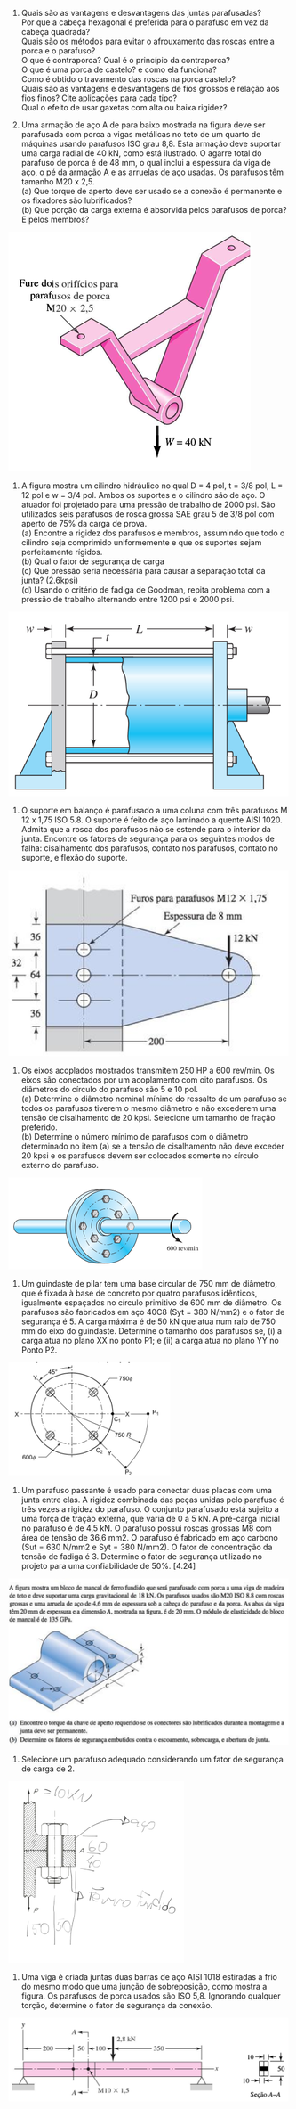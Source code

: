 1. Quais são as vantagens e desvantagens das juntas parafusadas?  
    Por que a cabeça hexagonal é preferida para o parafuso em vez da cabeça quadrada?  
    Quais são os métodos para evitar o afrouxamento das roscas entre a porca e o parafuso?  
    O que é contraporca? Qual é o princípio da contraporca?  
    O que é uma porca de castelo? e como ela funciona?  
    Como é obtido o travamento das roscas na porca castelo?  
    Quais são as vantagens e desvantagens de fios grossos e relação aos fios finos? Cite aplicações para cada tipo?  
    Qual o efeito de usar gaxetas com alta ou baixa rigidez?

1. Uma armação de aço A de para baixo mostrada na figura deve ser parafusada com porca a vigas metálicas no teto de um quarto de máquinas usando parafusos ISO grau 8,8. Esta armação deve suportar uma carga radial de 40 kN, como está ilustrado. O agarre total do parafuso de porca é de 48 mm, o qual inclui a espessura da viga de aço, o pé da armação A e as arruelas de aço usadas. Os parafusos têm tamanho M20 x 2,5.  
    (a) Que torque de aperto deve ser usado se a conexão é permanente e os fixadores são lubrificados?  
    (b) Que porção da carga externa é absorvida pelos parafusos de porca? E pelos membros?

![Untitled 65.png](attachments/Untitled%2065.png)

1. A figura mostra um cilindro hidráulico no qual D = 4 pol, t = 3/8 pol, L = 12 pol e w = 3/4 pol. Ambos os suportes e o cilindro são de aço. O atuador foi projetado para uma pressão de trabalho de 2000 psi. São utilizados seis parafusos de rosca grossa SAE grau 5 de 3/8 pol com aperto de 75% da carga de prova.  
    (a) Encontre a rigidez dos parafusos e membros, assumindo que todo o cilindro seja comprimido uniformemente e que os suportes sejam perfeitamente rígidos.  
    (b) Qual o fator de segurança de carga  
    (c) Que pressão seria necessária para causar a separação total da junta? (2.6kpsi)  
    (d) Usando o critério de fadiga de Goodman, repita problema com a pressão de trabalho alternando entre 1200 psi e 2000 psi.

![Untitled 1 50.png](attachments/Untitled%201%2050.png)

1. O suporte em balanço é parafusado a uma coluna com três parafusos M 12 x 1,75 ISO 5.8. O suporte é feito de aço laminado a quente AISI 1020. Admita que a rosca dos parafusos não se estende para o interior da junta. Encontre os fatores de segurança para os seguintes modos de falha: cisalhamento dos parafusos, contato nos parafusos, contato no suporte, e flexão do suporte.

![Untitled 2 41.png](attachments/Untitled%202%2041.png)

1. Os eixos acoplados mostrados transmitem 250 HP a 600 rev/min. Os eixos são conectados por um acoplamento com oito parafusos. Os diâmetros do círculo do parafuso são 5 e 10 pol.  
    (a) Determine o diâmetro nominal mínimo do ressalto de um parafuso se todos os parafusos tiverem o mesmo diâmetro e não excederem uma tensão de cisalhamento de 20 kpsi. Selecione um tamanho de fração preferido.  
    (b) Determine o número mínimo de parafusos com o diâmetro determinado no item (a) se a tensão de cisalhamento não deve exceder 20 kpsi e os parafusos devem ser colocados somente no círculo externo do parafuso.

![Untitled 3 32.png](attachments/Untitled%203%2032.png)

1. Um guindaste de pilar tem uma base circular de 750 mm de diâmetro, que é fixada à base de concreto por quatro parafusos idênticos, igualmente espaçados no círculo primitivo de 600 mm de diâmetro. Os parafusos são fabricados em aço 40C8 (Syt = 380 N/mm2) e o fator de segurança é 5. A carga máxima é de 50 kN que atua num raio de 750 mm do eixo do guindaste. Determine o tamanho dos parafusos se, (i) a carga atua no plano XX no ponto P1; e (ii) a carga atua no plano YY no Ponto P2.

![Untitled 4 29.png](attachments/Untitled%204%2029.png)

1. Um parafuso passante é usado para conectar duas placas com uma junta entre elas. A rigidez combinada das peças unidas pelo parafuso é três vezes a rigidez do parafuso. O conjunto parafusado está sujeito a uma força de tração externa, que varia de 0 a 5 kN. A pré-carga inicial no parafuso é de 4,5 kN. O parafuso possui roscas grossas M8 com área de tensão de 36,6 mm2. O parafuso é fabricado em aço carbono (Sut = 630 N/mm2 e Syt = 380 N/mm2). O fator de concentração da tensão de fadiga é 3. Determine o fator de segurança utilizado no projeto para uma confiabilidade de 50%. [4.24]

![Untitled 5 24.png](attachments/Untitled%205%2024.png)

1. Selecione um parafuso adequado considerando um fator de segurança de carga de 2.

![Untitled 6 20.png](attachments/Untitled%206%2020.png)

1. Uma viga é criada juntas duas barras de aço AISI 1018 estiradas a frio do mesmo modo que uma junção de sobreposição, como mostra a figura. Os parafusos de porca usados são ISO 5,8. Ignorando qualquer torção, determine o fator de segurança da conexão.

![Untitled 7 16.png](attachments/Untitled%207%2016.png)